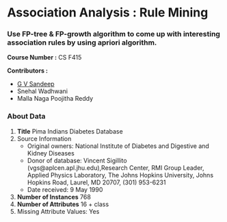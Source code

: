<h1>Association Analysis : Rule Mining</h1>
<h3>Use FP-tree & FP-growth algorithm to come up with interesting association rules by using apriori algorithm.</h3>
<b>Course Number :</b> CS F415

<b>Contributors : </b>
<ul>
<li><a href="https://www.linkedin.com/in/greetsandeep/">G V Sandeep</a></li>
<li>Snehal Wadhwani</li>
<li>Malla Naga Poojitha Reddy</li>
</ul>

<h3>About Data</h3>
<ol>
	<li><b>Title</b> Pima Indians Diabetes Database</li>
	<li>Source Information
		<ul>
		    <li>Original owners: National Institute of Diabetes and Digestive and Kidney Diseases</li>
   			<li>Donor of database: Vincent Sigillito (vgs@aplcen.apl.jhu.edu),Research Center, RMI Group Leader, Applied Physics Laboratory, The Johns Hopkins University, Johns Hopkins Road,       Laurel, MD 20707, (301) 953-6231</li>
   			<li>Date received: 9 May 1990</li>
		</ul>
	</li>
	<li><b>Number of Instances</b> 768</li>
	<li><b>Number of Attributes</b> 16 + class </li>
	<li>Missing Attribute Values: Yes</li>
</ol>